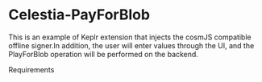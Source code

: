 # Celestia-PayForBlob

This is an example of Keplr extension that injects the cosmJS compatible offline signer.In addition, the user will enter values through the UI, and the PlayForBlob operation will be performed on the backend.

Requirements
